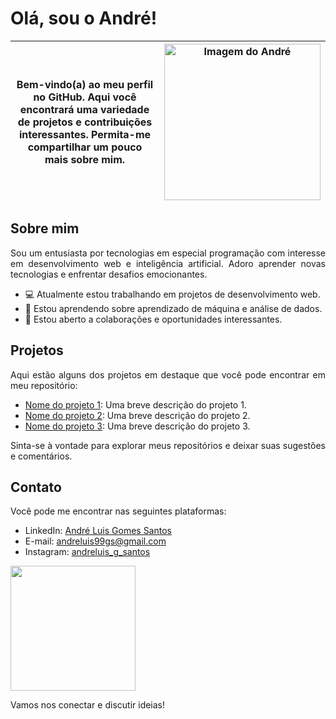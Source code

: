 # Olá, sou o André!

<div style="text-align: justify">

Bem-vindo(a) ao meu perfil no GitHub. Aqui você encontrará uma variedade de projetos e contribuições interessantes. Permita-me compartilhar um pouco mais sobre mim.</div> | <div style="text-align: center"><img src="https://i.ibb.co/NsgZJmk/IMG-20230501-140717.jpg" alt="Imagem do André" width="250"></div> |
|---|---|

  ## Sobre mim

Sou um entusiasta por tecnologias em especial programação com interesse em desenvolvimento web e inteligência artificial. Adoro aprender novas tecnologias e enfrentar desafios emocionantes.

- 💻 Atualmente estou trabalhando em projetos de desenvolvimento web.
- 🌱 Estou aprendendo sobre aprendizado de máquina e análise de dados.
- 🤝 Estou aberto a colaborações e oportunidades interessantes.


## Projetos

Aqui estão alguns dos projetos em destaque que você pode encontrar em meu repositório:

- [Nome do projeto 1](link_do_projeto_1): Uma breve descrição do projeto 1.
- [Nome do projeto 2](link_do_projeto_2): Uma breve descrição do projeto 2.
- [Nome do projeto 3](link_do_projeto_3): Uma breve descrição do projeto 3.

Sinta-se à vontade para explorar meus repositórios e deixar suas sugestões e comentários.

## Contato

Você pode me encontrar nas seguintes plataformas:

- LinkedIn: [André Luis Gomes Santos](https://www.linkedin.com/in/andré-luis-gomes-santos-621839226/)
- E-mail: andreluis99gs@gmail.com
- Instagram: [andreluis_g_santos](https://instagram.com/andreluis_g_santos?igshid=MzNlNGNkZWQ4Mg==)
<img src="https://i.ibb.co/Bcw5YLt/Whats-App-Image-2023-06-02-at-21-09-44.jpg" width="200">

Vamos nos conectar e discutir ideias!

